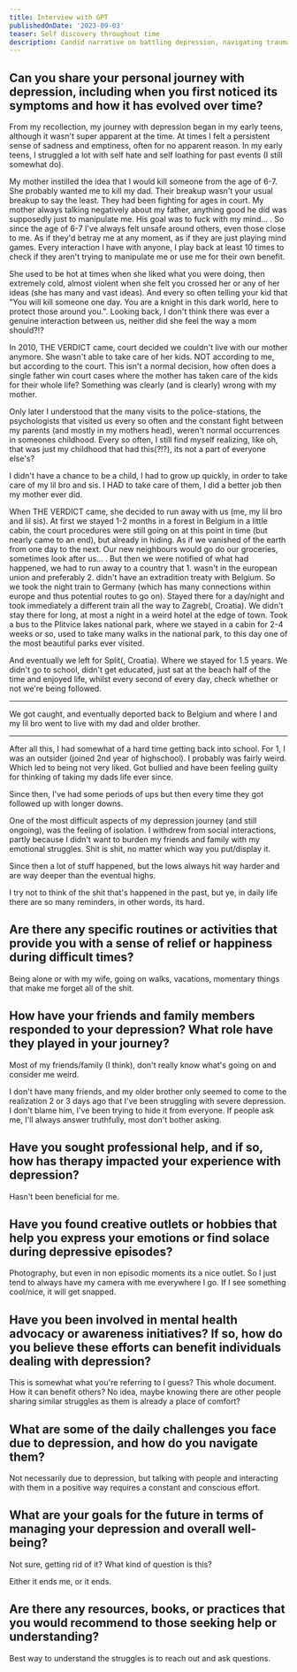 ```yaml
---
title: Interview with GPT
publishedOnDate: '2023-09-03'
teaser: Self discovery throughout time
description: Candid narrative on battling depression, navigating trauma, and seeking solace.
---
```


## Can you share your personal journey with depression, including when you first noticed its symptoms and how it has evolved over time?

From my recollection, my journey with depression began in my early teens, although it wasn't super apparent at the time. At times I felt a persistent sense of sadness and emptiness, often for no apparent reason. In my early teens, I struggled a lot with self hate and self loathing for past events (I still somewhat do).

My mother instilled the idea that I would kill someone from the age of 6-7. She probably wanted me to kill my dad. Their breakup wasn't your usual breakup to say the least. They had been fighting for ages in court. My mother always talking negatively about my father, anything good he did was supposedly just to manipulate me. His goal was to fuck with my mind... . So since the age of 6-7 I've always felt unsafe around others, even those close to me. As if they'd betray me at any moment, as if they are just playing mind games. Every interaction I have with anyone, I play back at least 10 times to check if they aren't trying to manipulate me or use me for their own benefit.

She used to be hot at times when she liked what you were doing, then extremely cold, almost violent when she felt you crossed her or any of her ideas (she has many and vast ideas). And every so often telling your kid that "You will kill someone one day. You are a knight in this dark world, here to protect those around you.". Looking back, I don't think there was ever a genuine interaction between us, neither did she feel the way a mom should?!?

In 2010, THE VERDICT came, court decided we couldn't live with our mother anymore. She wasn't able to take care of her kids. NOT according to me, but according to the court. This isn't a normal decision, how often does a single father win court cases where the mother has taken care of the kids for their whole life? Something was clearly (and is clearly) wrong with my mother.

Only later I understood that the many visits to the police-stations, the psychologists that visited us every so often and the constant fight between my parents (and mostly in my mothers head), weren't normal occurrences in someones childhood. Every so often, I still find myself realizing, like oh, that was just my childhood that had this(?!?), its not a part of everyone else's?

I didn't have a chance to be a child, I had to grow up quickly, in order to take care of my lil bro and sis. I HAD to take care of them, I did a better job then my mother ever did.

When THE VERDICT came, she decided to run away with us (me, my lil bro and lil sis). At first we stayed 1-2 months in a forest in Belgium in a little cabin, the court procedures were still going on at this point in time (but nearly came to an end), but already in hiding. As if we vanished of the earth from one day to the next. Our new neighbours would go do our groceries, sometimes look after us... . But then we were notified of what had happened, we had to run away to a country that 1. wasn't in the european union and preferably 2. didn't have an extradition treaty with Belgium. So we took the night train to Germany (which has many connections within europe and thus potential routes to go on). Stayed there for a day/night and took immediately a different train all the way to Zagreb(, Croatia). We didn't stay there for long, at most a night in a weird hotel at the edge of town. Took a bus to the Plitvice lakes national park, where we stayed in a cabin for 2-4 weeks or so, used to take many walks in the national park, to this day one of the most beautiful parks ever visited.

And eventually we left for Split(, Croatia). Where we stayed for 1.5 years. We didn't go to school, didn't get educated, just sat at the beach half of the time and enjoyed life, whilst every second of every day, check whether or not we're being followed.

---

We got caught, and eventually deported back to Belgium and where I and my lil bro went to live with my dad and older brother.

---

After all this, I had somewhat of a hard time getting back into school. For 1, I was an outsider (joined 2nd year of highschool). I probably was fairly weird. Which led to being not very liked. Got bullied and have been feeling guilty for thinking of taking my dads life ever since.

Since then, I've had some periods of ups but then every time they got followed up with longer downs.

One of the most difficult aspects of my depression journey (and still ongoing), was the feeling of isolation. I withdrew from social interactions, partly because I didn't want to burden my friends and family with my emotional struggles. Shit is shit, no matter which way you put/display it.

Since then a lot of stuff happened, but the lows always hit way harder and are way deeper than the eventual highs.

I try not to think of the shit that's happened in the past, but ye, in daily life there are so many reminders, in other words, its hard.

## Are there any specific routines or activities that provide you with a sense of relief or happiness during difficult times?

Being alone or with my wife, going on walks, vacations, momentary things that make me forget all of the shit.

## How have your friends and family members responded to your depression? What role have they played in your journey?

Most of my friends/family (I think), don't really know what's going on and consider me weird.

I don't have many friends, and my older brother only seemed to come to the realization 2 or 3 days ago that I've been struggling with severe depression. I don't blame him, I've been trying to hide it from everyone. If people ask me, I'll always answer truthfully, most don't bother asking.

## Have you sought professional help, and if so, how has therapy impacted your experience with depression?

Hasn't been beneficial for me.

## Have you found creative outlets or hobbies that help you express your emotions or find solace during depressive episodes?

Photography, but even in non episodic moments its a nice outlet. So I just tend to always have my camera with me everywhere I go. If I see something cool/nice, it will get snapped.

## Have you been involved in mental health advocacy or awareness initiatives? If so, how do you believe these efforts can benefit individuals dealing with depression?

This is somewhat what you're referring to I guess? This whole document.
How it can benefit others? No idea, maybe knowing there are other people sharing similar struggles as them is already a place of comfort?

## What are some of the daily challenges you face due to depression, and how do you navigate them?

Not necessarily due to depression, but talking with people and interacting with them in a positive way requires a constant and conscious effort.

## What are your goals for the future in terms of managing your depression and overall well-being?

Not sure, getting rid of it? What kind of question is this?

Either it ends me, or it ends.

## Are there any resources, books, or practices that you would recommend to those seeking help or understanding?

Best way to understand the struggles is to reach out and ask questions.
